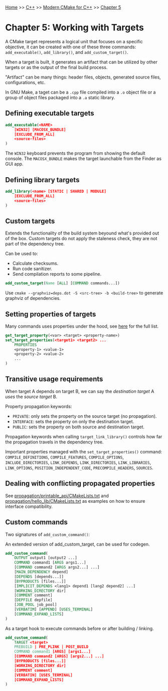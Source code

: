 [Home](../../../README.md) >> [C++](../../../README.md#c++) >> [Modern CMake for C++](../README.md) >> [Chapter 5](./README.md)

# Chapter 5: Working with Targets

A CMake target represents a logical unit that focuses on a specific objective, it can be created with one of these three commands: `add_executable()`, `add_library()`, and `add_custom_target()`.

When a target is built, it generates an artifact that can be utilized by other targets or as the output of the final build process.

"Artifact" can be many things: header files, objects, generated source files, configurations, etc.

In GNU Make, a taget can be a `.cpp` file compiled into a `.o` object file or a group of object files packaged into a `.a` static library.

## Defining executable targets

```cmake
add_executable(<NAME>
    [WIN32] [MACOSX_BUNDLE]
    [EXCLUDE_FROM_ALL]
    <source-files>
)
```

The `WIN32` keyboard prevents the program from showing the default console. The `MACOSX_BUNDLE` makes the target launchable from the Finder as GUI app.

## Defining library targets

```cmake
add_library(<name> [STATIC | SHARED | MODULE]
    [EXCLUDE_FROM_ALL]
    <source-files>
)
```

## Custom targets

Extends the functionality of the build system beyound what's provided out of the box. Custom targets do not apply the staleness check, they are not part of the dependency tree.

Can be used to:

- Calculate checksums.
- Run code sanitizer.
- Send compilation reports to some pipeline.

```cmake
add_custom_target(Name [ALL] [COMMAND commands...])
```

Use `cmake --graphviz=deps.dot -S <src-tree> -b <build-tree>` to generate graphviz of dependencies.

## Setting properties of targets

Many commands uses properties under the hood, see [here](https://cmake.org/cmake/help/latest/manual/cmake-properties.7.html) for the full list.

```cmake
get_target_property(<var> <target> <property-name>)
set_target_properties(<target1> <target2> ...
    PROPERTIES
    <property-1> <value-1>
    <property-2> <value-2>
    ...
)
```

## Transitive usage requirements

When target A depends on target B, we can say the _destination target_ A _uses_ the _source target_ B.

Property propagation keywords:

- `PRIVATE`: only sets the property on the source target (no propagation).
- `INTERFACE`: sets the property on only the destination target.
- `PUBLIC`: sets the property on both source and destination target.

Propagation keywords when calling `target_link_library()` controls how far the propagation travels in the dependency tree.

Important properties managed with the `set_target_properties()` command: `COMPILE_DEFINITIONS`, `COMPILE_FEATURES`, `COMPILE_OPTIONS`, `INCLUDE_DIRECTORIES`, `LINK_DEPENDS`, `LINK_DIRECTORIES`, `LINK_LIBRARIES`, `LINK_OPTIONS`, `POSITION_INDEPENDENT_CODE`, `PRECOMPILE_HEADERS`, `SOURCES`.

## Dealing with conflicting propagated properties

See [propagation/printable_api/CMakeLists.txt](./propagation/printable_api/CMakeLists.txt) and [propagation/hello_lib/CMakeLists.txt](./propagation/hello_lib/CMakeLists.txt) as examples on how to ensure interface compatibility.

## Custom commands

Two signatures of `add_custom_command()`:

An extended version of add_custom_target, can be used for codegen.

```cmake
add_custom_command(
    OUTPUT output1 [output2 ...]
    COMMAND command1 [ARGS args1...]
    [COMMAND command2 [ARGS args2...] ...]
    [MAIN_DEPENDENCY depend]
    [DEPENDS [depends...]]
    [BYPRODUCTS [files...]]
    [IMPLICIT_DEPENDS <lang1> depend1 [lang2 depend2] ...]
    [WORKING_DIRECTORY dir]
    [COMMENT comment]
    [DEPFILE depfile]
    [JOB_POOL job_pool]
    [VERBATIM] [APPEND] [USES_TERMINAL]
    [COMMAND_EXPAND_LISTS]
)
```

As a target hook to execute commands before or after building / linking.

```cmake
add_custom_command(
    TARGET <target>
    PREBUILD | PRE_PLINK | POST_BUILD
    COMMAND command1 [ARGS] [args1...]
    [COMMAND command2 [ARGS] [args2...] ...]
    [BYPRODUCTS [files...]]
    [WORKING_DIRECTORY dir]
    [COMMENT comment]
    [VERBATIN] [USES_TERMINAL]
    [COMMAND_EXPAND_LISTS]
)
```
